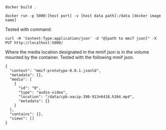 
`docker build .`

`docker run -p 5000:[host port] -v [host data path]:/data [docker image name]`

Tested with command:

`curl -H 'Content-Type:application/json' -d "@[path to mmif json]" -X PUT http://localhost:5000/` 

Where the media location designated in the mmif json is in the volume mounted by the container.
Tested with the following mmif json. 

```
{
  "context": "mmif-prototype-0.0.1.jsonld",
  "metadata": {},
  "media": [
    {
      "id": "0",
      "type": "audio-video",
      "location": "/data/cpb-aacip-398-913n6418.h264.mp4",
      "metadata": {}
    }
  ],
  "contains": {},
  "views": []
}
```